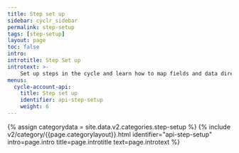 ```yaml
---
title: Step set up
sidebar: cyclr_sidebar
permalink: step-setup
tags: [step-setup]
layout: page
toc: false
intro: 
introtitle: Step Set up
introtext: >-
    Set up steps in the cycle and learn how to map fields and data directly through the API.
menus:
  cycle-account-api:
    title: Step set up
    identifier: api-step-setup
    weight: 6
---
```

{% assign categorydata = site.data.v2.categories.step-setup %}
{% include v2/category/{{page.categorylayout}}.html identifier="api-step-setup" intro=page.intro title=page.introtitle text=page.introtext %}
